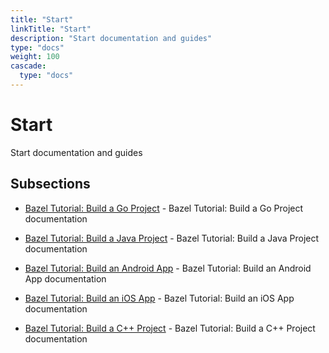 ```yaml
---
title: "Start"
linkTitle: "Start"
description: "Start documentation and guides"
type: "docs"
weight: 100
cascade:
  type: "docs"
---
```


# Start


Start documentation and guides





## Subsections


- [Bazel Tutorial: Build a Go Project](go) - Bazel Tutorial: Build a Go Project documentation

- [Bazel Tutorial: Build a Java Project](java) - Bazel Tutorial: Build a Java Project documentation

- [Bazel Tutorial: Build an Android App](android-app) - Bazel Tutorial: Build an Android App documentation

- [Bazel Tutorial: Build an iOS App](ios-app) - Bazel Tutorial: Build an iOS App documentation

- [Bazel Tutorial: Build a C++ Project](cpp) - Bazel Tutorial: Build a C++ Project documentation

